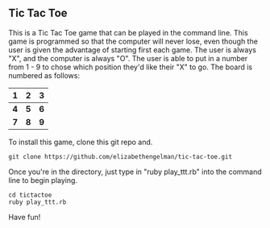 Tic Tac Toe
-----------

This is a Tic Tac Toe game that can be played in the command line. This game is programmed so that the computer will never lose, even though the user is given the advantage of starting first each game. The user is always "X", and the computer is always "O". The user is able to put in a number from 1 - 9 to chose which position they'd like their "X" to go. The board is numbered as follows:


1 | 2 | 3
--- | --- | ---
**4** | **5** | **6**
**7** | **8** | **9**

To install this game, clone this git repo and.

```
git clone https://github.com/elizabethengelman/tic-tac-toe.git
```


Once you're in the directory, just type in "ruby play_ttt.rb" into the command line to begin playing. 

```
cd tictactoe
ruby play_ttt.rb

```
Have fun!
